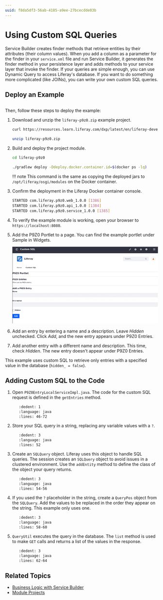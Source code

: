 ```yaml
---
uuid: f8da5df3-56ab-4185-a9ee-27bcecdde03b
---
```

# Using Custom SQL Queries

Service Builder creates finder methods that retrieve entities by their attributes (their column values). When you add a column as a parameter for the finder in your `service.xml` file and run Service Builder, it generates the finder method in your persistence layer and adds methods to your service layer that invoke the finder. If your queries are simple enough, you can use Dynamic Query to access Liferay's database. If you want to do something more complicated (like JOINs), you can write your own custom SQL queries.

## Deploy an Example

```{include} /_snippets/run-liferay-portal.md
```

Then, follow these steps to deploy the example:

1. Download and unzip the `liferay-p9z0.zip` example project.

   ```bash
   curl https://resources.learn.liferay.com/dxp/latest/en/liferay-development/liferay-internals/extending-liferay/liferay-p9z0.zip -O
   ```

   ```bash
   unzip liferay-p9z0.zip
   ```

1. Build and deploy the project module.

   ```bash
   cd liferay-p9z0
   ```

   ```bash
   ./gradlew deploy -Ddeploy.docker.container.id=$(docker ps -lq)
   ```

   !!! note
       This command is the same as copying the deployed jars to `/opt/liferay/osgi/modules` on the Docker container.

1. Confirm the deployment in the Liferay Docker container console.

   ```bash
   STARTED com.liferay.p9z0.web_1.0.0 [1386]
   STARTED com.liferay.p9z0.api_1.0.0 [1384]
   STARTED com.liferay.p9z0.service_1.0.0 [1385]
   ```

1. To verify the example module is working, open your browser to `https://localhost:8080`.

1. Add the P9Z0 Portlet to a page. You can find the example portlet under Sample in Widgets.

   ![Add the P9Z0 portlet to a page.](./using-custom-sql-queries/images/01.png)

1. Add an entry by entering a name and a description. Leave *Hidden* unchecked. Click *Add*, and the new entry appears under P9Z0 Entries.

1. Add another entry with a different name and description. This time, check *Hidden*. The new entry doesn't appear under P9Z0 Entries.

This example uses custom SQL to retrieve only entries with a specified value in the database (`hidden_ = false`).

## Adding Custom SQL to the Code

1. Open `P9Z0EntryLocalServiceImpl.java`. The code for the custom SQL request is defined in the `getEntries` method.

   ```{literalinclude} using-custom-sql-queries/resources/liferay-p9z0.zip/p9z0-service/src/main/java/com/liferay/p9z0/service/impl/P9Z0EntryLocalServiceImpl.java
      :dedent: 1
      :language: java
      :lines: 46-72
   ```

1. Store your SQL query in a string, replacing any variable values with a `?`.

   ```{literalinclude} using-custom-sql-queries/resources/liferay-p9z0.zip/p9z0-service/src/main/java/com/liferay/p9z0/service/impl/P9Z0EntryLocalServiceImpl.java
      :dedent: 3
      :language: java
      :lines: 52
   ```

1. Create an `SQLQuery` object. Liferay uses this object to handle SQL queries. The session creates an `SQLQuery` object to avoid issues in a clustered environment. Use the `addEntity` method to define the class of the object your query returns.

   ```{literalinclude} using-custom-sql-queries/resources/liferay-p9z0.zip/p9z0-service/src/main/java/com/liferay/p9z0/service/impl/P9Z0EntryLocalServiceImpl.java
      :dedent: 3
      :language: java
      :lines: 54-56
   ```

1. If you used the `?` placeholder in the string, create a `QueryPos` object from the `SQLQuery`. Add the values to be replaced in the order they appear on the string. This example only uses one.

   ```{literalinclude} using-custom-sql-queries/resources/liferay-p9z0.zip/p9z0-service/src/main/java/com/liferay/p9z0/service/impl/P9Z0EntryLocalServiceImpl.java
      :dedent: 3
      :language: java
      :lines: 58-60
   ```

1. `QueryUtil` executes the query in the database. The `list` method is used to make `GET` calls and returns a list of the values in the response.

   ```{literalinclude} using-custom-sql-queries/resources/liferay-p9z0.zip/p9z0-service/src/main/java/com/liferay/p9z0/service/impl/P9Z0EntryLocalServiceImpl.java
      :dedent: 3
      :language: java
      :lines: 62-64
   ```

## Related Topics

- [Business Logic with Service Builder](../../building-applications/data-frameworks/service-builder/business-logic-with-service-builder.md)
- [Module Projects](../fundamentals/module-projects.md)